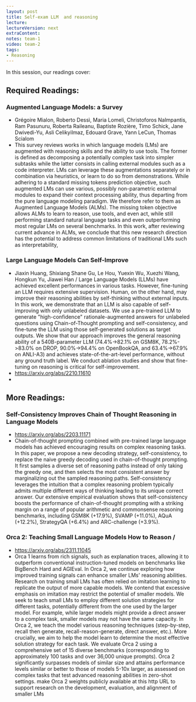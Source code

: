 ```yaml
---
layout: post
title: Self-exam LLM  and reasoning  
lecture: 
lectureVersion: next
extraContent: 
notes: team-1
video: team-2
tags:
- Reasoning
---
```



In this session, our readings cover: 


## Required Readings: 

### Augmented Language Models: a Survey
+ Grégoire Mialon, Roberto Dessì, Maria Lomeli, Christoforos Nalmpantis, Ram Pasunuru, Roberta Raileanu, Baptiste Rozière, Timo Schick, Jane Dwivedi-Yu, Asli Celikyilmaz, Edouard Grave, Yann LeCun, Thomas Scialom
+ This survey reviews works in which language models (LMs) are augmented with reasoning skills and the ability to use tools. The former is defined as decomposing a potentially complex task into simpler subtasks while the latter consists in calling external modules such as a code interpreter. LMs can leverage these augmentations separately or in combination via heuristics, or learn to do so from demonstrations. While adhering to a standard missing tokens prediction objective, such augmented LMs can use various, possibly non-parametric external modules to expand their context processing ability, thus departing from the pure language modeling paradigm. We therefore refer to them as Augmented Language Models (ALMs). The missing token objective allows ALMs to learn to reason, use tools, and even act, while still performing standard natural language tasks and even outperforming most regular LMs on several benchmarks. In this work, after reviewing current advance in ALMs, we conclude that this new research direction has the potential to address common limitations of traditional LMs such as interpretability,

### Large Language Models Can Self-Improve
+ Jiaxin Huang, Shixiang Shane Gu, Le Hou, Yuexin Wu, Xuezhi Wang, Hongkun Yu, Jiawei Han / Large Language Models (LLMs) have achieved excellent performances in various tasks. However, fine-tuning an LLM requires extensive supervision. Human, on the other hand, may improve their reasoning abilities by self-thinking without external inputs. In this work, we demonstrate that an LLM is also capable of self-improving with only unlabeled datasets. We use a pre-trained LLM to generate "high-confidence" rationale-augmented answers for unlabeled questions using Chain-of-Thought prompting and self-consistency, and fine-tune the LLM using those self-generated solutions as target outputs. We show that our approach improves the general reasoning ability of a 540B-parameter LLM (74.4%->82.1% on GSM8K, 78.2%->83.0% on DROP, 90.0%->94.4% on OpenBookQA, and 63.4%->67.9% on ANLI-A3) and achieves state-of-the-art-level performance, without any ground truth label. We conduct ablation studies and show that fine-tuning on reasoning is critical for self-improvement.
+ https://arxiv.org/abs/2210.11610
+ 
## More Readings: 

### Self-Consistency Improves Chain of Thought Reasoning in Language Models
+ https://arxiv.org/abs/2203.11171
+ Chain-of-thought prompting combined with pre-trained large language models has achieved encouraging results on complex reasoning tasks. In this paper, we propose a new decoding strategy, self-consistency, to replace the naive greedy decoding used in chain-of-thought prompting. It first samples a diverse set of reasoning paths instead of only taking the greedy one, and then selects the most consistent answer by marginalizing out the sampled reasoning paths. Self-consistency leverages the intuition that a complex reasoning problem typically admits multiple different ways of thinking leading to its unique correct answer. Our extensive empirical evaluation shows that self-consistency boosts the performance of chain-of-thought prompting with a striking margin on a range of popular arithmetic and commonsense reasoning benchmarks, including GSM8K (+17.9%), SVAMP (+11.0%), AQuA (+12.2%), StrategyQA (+6.4%) and ARC-challenge (+3.9%).



###  Orca 2: Teaching Small Language Models How to Reason / 
+ https://arxiv.org/abs/2311.11045
+ Orca 1 learns from rich signals, such as explanation traces, allowing it to outperform conventional instruction-tuned models on benchmarks like BigBench Hard and AGIEval. In Orca 2, we continue exploring how improved training signals can enhance smaller LMs' reasoning abilities. Research on training small LMs has often relied on imitation learning to replicate the output of more capable models. We contend that excessive emphasis on imitation may restrict the potential of smaller models. We seek to teach small LMs to employ different solution strategies for different tasks, potentially different from the one used by the larger model. For example, while larger models might provide a direct answer to a complex task, smaller models may not have the same capacity. In Orca 2, we teach the model various reasoning techniques (step-by-step, recall then generate, recall-reason-generate, direct answer, etc.). More crucially, we aim to help the model learn to determine the most effective solution strategy for each task. We evaluate Orca 2 using a comprehensive set of 15 diverse benchmarks (corresponding to approximately 100 tasks and over 36,000 unique prompts). Orca 2 significantly surpasses models of similar size and attains performance levels similar or better to those of models 5-10x larger, as assessed on complex tasks that test advanced reasoning abilities in zero-shot settings. make Orca 2 weights publicly available at this http URL to support research on the development, evaluation, and alignment of smaller LMs


